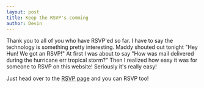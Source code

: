 ```yaml
--- 
layout: post
title: Keep the RSVP's comming
author: Devin
---
```

Thank you to all of you who have RSVP'ed so far. I have to say the technology
is something pretty interesting. Maddy shouted out tonight "Hey Hun! We got an
RSVP!" At first I was about to say "How was mail delivered during the hurricane
err tropical storm?" Then I realized how easy it was for someone to RSVP on
this website! Seriously it's really easy!

Just head over to the [RSVP page]({{site.links.rsvp}}) and you can RSVP too!
